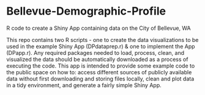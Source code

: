 # Bellevue-Demographic-Profile
R code to create a Shiny App containing data on the City of Bellevue, WA

This repo contains two R scripts - one to create the data visualizations to be used in the example Shiny App (DPdataprep.r) & one to implement the App (DPapp.r). Any required packages needed to load, process, clean, and visualized the data should be automatically downloaded as a process of executing the code. This app is intended to provide some example code to the public space on how to: access different sources of publicly available data without first downloading and storing files locally, clean and plot data in a tidy environment, and generate a fairly simple Shiny App.
